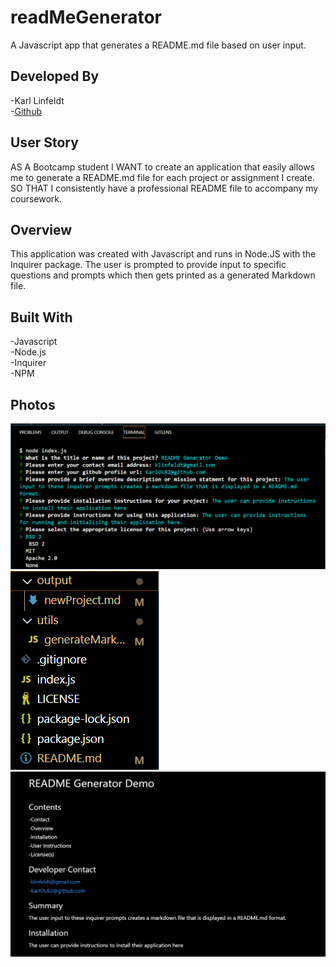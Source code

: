 # readMeGenerator
A Javascript app that generates a README.md file based on user input.

## Developed By
-Karl Linfeldt  
-[Github](https://github.com/KarlOL82/readMeGenerator)

## User Story
AS A Bootcamp student
I WANT to create an application that easily allows me to generate a README.md file for each project or assignment I create.
SO THAT I consistently have a professional README file to accompany my coursework.

## Overview 
This application was created with Javascript and runs in Node.JS with the Inquirer package. The user is prompted to provide input to specific questions and prompts which then gets printed as a generated Markdown file.

## Built With
-Javascript  
-Node.js  
-Inquirer  
-NPM

## Photos
![User Input](./assets/images/image1.png "user input")  
![New File](./assets/images/image2.png "new file created")  
![markdown file preview](./assets/images/image3.png "mardown file in preview mode")





